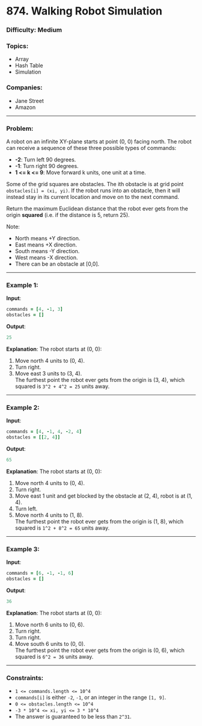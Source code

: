 # 874. Walking Robot Simulation

### Difficulty: Medium

### Topics:
- Array
- Hash Table
- Simulation

### Companies:
- Jane Street
- Amazon

---

### Problem:

A robot on an infinite XY-plane starts at point (0, 0) facing north. The robot can receive a sequence of these three possible types of commands:

- **-2**: Turn left 90 degrees.
- **-1**: Turn right 90 degrees.
- **1 <= k <= 9**: Move forward k units, one unit at a time.

Some of the grid squares are obstacles. The ith obstacle is at grid point `obstacles[i] = (xi, yi)`. If the robot runs into an obstacle, then it will instead stay in its current location and move on to the next command.

Return the maximum Euclidean distance that the robot ever gets from the origin **squared** (i.e. if the distance is 5, return 25).

Note:
- North means +Y direction.
- East means +X direction.
- South means -Y direction.
- West means -X direction.
- There can be an obstacle at [0,0].

---

### Example 1:
**Input**: 
```ruby
commands = [4, -1, 3]
obstacles = []
```

**Output**: 
```ruby
25
```

**Explanation**: 
The robot starts at (0, 0):
1. Move north 4 units to (0, 4).
2. Turn right.
3. Move east 3 units to (3, 4).  
The furthest point the robot ever gets from the origin is (3, 4), which squared is `3^2 + 4^2 = 25` units away.

---

### Example 2:
**Input**: 
```ruby
commands = [4, -1, 4, -2, 4]
obstacles = [[2, 4]]
```

**Output**: 
```ruby
65
```

**Explanation**: 
The robot starts at (0, 0):
1. Move north 4 units to (0, 4).
2. Turn right.
3. Move east 1 unit and get blocked by the obstacle at (2, 4), robot is at (1, 4).
4. Turn left.
5. Move north 4 units to (1, 8).  
The furthest point the robot ever gets from the origin is (1, 8), which squared is `1^2 + 8^2 = 65` units away.

---

### Example 3:
**Input**: 
```ruby
commands = [6, -1, -1, 6]
obstacles = []
```

**Output**: 
```ruby
36
```

**Explanation**: 
The robot starts at (0, 0):
1. Move north 6 units to (0, 6).
2. Turn right.
3. Turn right.
4. Move south 6 units to (0, 0).  
The furthest point the robot ever gets from the origin is (0, 6), which squared is `6^2 = 36` units away.

---

### Constraints:
- `1 <= commands.length <= 10^4`
- `commands[i]` is either `-2`, `-1`, or an integer in the range `[1, 9]`.
- `0 <= obstacles.length <= 10^4`
- `-3 * 10^4 <= xi, yi <= 3 * 10^4`
- The answer is guaranteed to be less than `2^31`.
